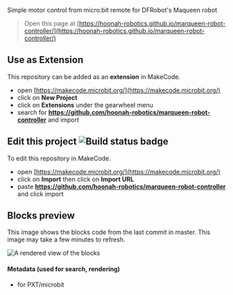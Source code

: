 Simple motor control from micro:bit remote for DFRobot's Maqueen robot

> Open this page at [https://hoonah-robotics.github.io/marqueen-robot-controller/](https://hoonah-robotics.github.io/marqueen-robot-controller/)

## Use as Extension

This repository can be added as an **extension** in MakeCode.

* open [https://makecode.microbit.org/](https://makecode.microbit.org/)
* click on **New Project**
* click on **Extensions** under the gearwheel menu
* search for **https://github.com/hoonah-robotics/marqueen-robot-controller** and import

## Edit this project ![Build status badge](https://github.com/hoonah-robotics/marqueen-robot-controller/workflows/MakeCode/badge.svg)

To edit this repository in MakeCode.

* open [https://makecode.microbit.org/](https://makecode.microbit.org/)
* click on **Import** then click on **Import URL**
* paste **https://github.com/hoonah-robotics/marqueen-robot-controller** and click import

## Blocks preview

This image shows the blocks code from the last commit in master.
This image may take a few minutes to refresh.

![A rendered view of the blocks](https://github.com/hoonah-robotics/marqueen-robot-controller/raw/master/.github/makecode/blocks.png)

#### Metadata (used for search, rendering)

* for PXT/microbit
<script src="https://makecode.com/gh-pages-embed.js"></script><script>makeCodeRender("{{ site.makecode.home_url }}", "{{ site.github.owner_name }}/{{ site.github.repository_name }}");</script>
